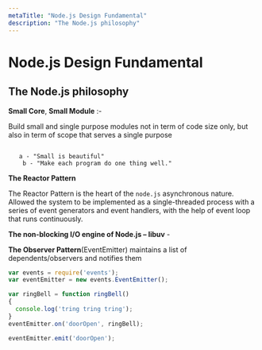 ```yaml
---
metaTitle: "Node.js Design Fundamental"
description: "The Node.js philosophy"
---
```


# Node.js Design Fundamental



## The Node.js philosophy


**Small Core**, **Small Module** :-

Build small and single purpose modules not in term of code size only, but also in term of scope that serves a single purpose

```

   a - "Small is beautiful"
    b - "Make each program do one thing well."

```

**The Reactor Pattern**

The Reactor Pattern is the heart of the `node.js` asynchronous nature. Allowed the system to be implemented as a single-threaded process with a series of event generators and event handlers, with the help of event loop that runs continuously.

**The non-blocking I/O engine of Node.js – libuv** -

**The Observer Pattern**(EventEmitter)
maintains a list of dependents/observers and notifies them

```js
var events = require('events');
var eventEmitter = new events.EventEmitter();

var ringBell = function ringBell()
{
  console.log('tring tring tring');
}
eventEmitter.on('doorOpen', ringBell);

eventEmitter.emit('doorOpen');

```

